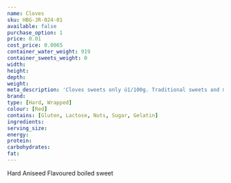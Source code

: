 ```yaml
---
name: Cloves
sku: HBG-JR-024-01
available: false
purchase_option: 1
price: 0.01
cost_price: 0.0065
container_water_weight: 919
container_sweets_weight: 0
width: 
height: 
depth: 
weight: 
meta_description: 'Cloves sweets only ú1/100g. Traditional sweets and more at Humbugs Confectionery Store. Specialists in satisfying your sweet tooth!'
brand: 
type: [Hard, Wrapped]
colour: [Red]
contains: [Gluten, Lactose, Nuts, Sugar, Gelatin]
ingredients: 
serving_size: 
energy: 
protein: 
carbohydrates: 
fat: 
---
```

Hard Aniseed Flavoured boiled sweet